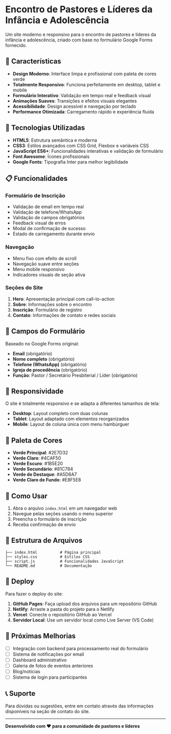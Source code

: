 # Encontro de Pastores e Líderes da Infância e Adolescência

Um site moderno e responsivo para o encontro de pastores e líderes da infância e adolescência, criado com base no formulário Google Forms fornecido.

## 🎨 Características

- **Design Moderno**: Interface limpa e profissional com paleta de cores verde
- **Totalmente Responsivo**: Funciona perfeitamente em desktop, tablet e mobile
- **Formulário Interativo**: Validação em tempo real e feedback visual
- **Animações Suaves**: Transições e efeitos visuais elegantes
- **Acessibilidade**: Design acessível e navegação por teclado
- **Performance Otimizada**: Carregamento rápido e experiência fluida

## 🚀 Tecnologias Utilizadas

- **HTML5**: Estrutura semântica e moderna
- **CSS3**: Estilos avançados com CSS Grid, Flexbox e variáveis CSS
- **JavaScript ES6+**: Funcionalidades interativas e validação de formulário
- **Font Awesome**: Ícones profissionais
- **Google Fonts**: Tipografia Inter para melhor legibilidade

## 📋 Funcionalidades

### Formulário de Inscrição
- Validação de email em tempo real
- Validação de telefone/WhatsApp
- Validação de campos obrigatórios
- Feedback visual de erros
- Modal de confirmação de sucesso
- Estado de carregamento durante envio

### Navegação
- Menu fixo com efeito de scroll
- Navegação suave entre seções
- Menu mobile responsivo
- Indicadores visuais de seção ativa

### Seções do Site
1. **Hero**: Apresentação principal com call-to-action
2. **Sobre**: Informações sobre o encontro
3. **Inscrição**: Formulário de registro
4. **Contato**: Informações de contato e redes sociais

## 🎯 Campos do Formulário

Baseado no Google Forms original:
- **Email** (obrigatório)
- **Nome completo** (obrigatório)
- **Telefone (WhatsApp)** (obrigatório)
- **Igreja de procedência** (obrigatório)
- **Função**: Pastor / Secretário Presbiterial / Líder (obrigatório)

## 📱 Responsividade

O site é totalmente responsivo e se adapta a diferentes tamanhos de tela:

- **Desktop**: Layout completo com duas colunas
- **Tablet**: Layout adaptado com elementos reorganizados
- **Mobile**: Layout de coluna única com menu hambúrguer

## 🎨 Paleta de Cores

- **Verde Principal**: #2E7D32
- **Verde Claro**: #4CAF50
- **Verde Escuro**: #1B5E20
- **Verde Secundário**: #81C784
- **Verde de Destaque**: #A5D6A7
- **Verde Claro de Fundo**: #E8F5E8

## 🔧 Como Usar

1. Abra o arquivo `index.html` em um navegador web
2. Navegue pelas seções usando o menu superior
3. Preencha o formulário de inscrição
4. Receba confirmação de envio

## 📁 Estrutura de Arquivos

```
├── index.html          # Página principal
├── styles.css          # Estilos CSS
├── script.js           # Funcionalidades JavaScript
└── README.md           # Documentação
```

## 🚀 Deploy

Para fazer o deploy do site:

1. **GitHub Pages**: Faça upload dos arquivos para um repositório GitHub
2. **Netlify**: Arraste a pasta do projeto para o Netlify
3. **Vercel**: Conecte o repositório GitHub ao Vercel
4. **Servidor Local**: Use um servidor local como Live Server (VS Code)

## 🔮 Próximas Melhorias

- [ ] Integração com backend para processamento real do formulário
- [ ] Sistema de notificações por email
- [ ] Dashboard administrativo
- [ ] Galeria de fotos de eventos anteriores
- [ ] Blog/notícias
- [ ] Sistema de login para participantes

## 📞 Suporte

Para dúvidas ou sugestões, entre em contato através das informações disponíveis na seção de contato do site.

---

**Desenvolvido com ❤️ para a comunidade de pastores e líderes**
